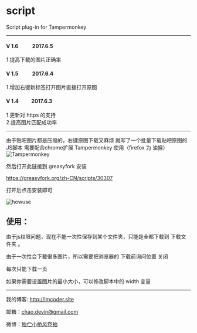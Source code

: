 # script
Script plug-in for Tampermonkey

----

#### V 1.6  &emsp;&emsp;  2017.6.5

 1.提高下载的图片正确率

#### V 1.5  &emsp;&emsp;  2017.6.4 

 1.增加右键新标签打开图片直接打开原图  

#### V 1.4  &emsp;&emsp; 2017.6.3 

 1.更新对 https 的支持  
 2.提高图片匹配成功率  
 
----

由于贴吧图片都是压缩的，右键原图下载又麻烦
就写了一个批量下载贴吧原图的JS脚本
需要配合chrome扩展 Tampermonkey 使用（firefox 为 油猴）
![Tampermonkey](https://github.com/Jeffrey-deng/script/blob/master/screenshots/Tampermonkey.png)

然后打开此链接到 greasyfork 安装

https://greasyfork.org/zh-CN/scripts/30307

打开后点击安装即可

![howuse](https://github.com/Jeffrey-deng/script/blob/master/screenshots/howuse.png)

## 使用：

由于js权限问题，现在不能一次性保存到某个文件夹，只能是全都下载到 下载文件夹 。

由于一次性会下载很多图片，所以需要把浏览器的 下载前询问位置 关闭

每次只能下载一页

如果你需要设置图片的最小大小，可以修改脚本中的 width 变量

----

我的博客: http://imcoder.site

邮箱：chao.devin@gmail.com

微博：[独伫小桥风卷袖](http://weibo.com/u/3983281402 "独伫小桥风卷袖")
